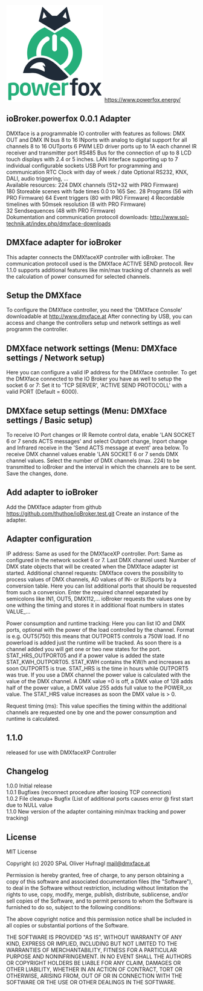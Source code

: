 ![Logo](admin/powerfox.png)
https://www.powerfox.energy/
## ioBroker.powerfox 0.0.1 Adapter
DMXface is a programmable IO controller with features as follows:
 DMX OUT and DMX IN bus
 8 to 16 INports with analog to digital support for all channels
 8 to 16 OUTports
 6 PWM LED driver ports up to 1A each channel
 IR receiver and transmitter port
 RS485 Bus for the connection of up to 8 LCD touch displays with 2.4 or 5 inches.
 LAN Interface supporting up to 7 individual configurable sockets
 USB Port for programming and communication
 RTC Clock with day of week / date
 Optional RS232, KNX, DALI, audio triggering, ...<br>
 Available resources:
224 DMX channels (512+32 with PRO Firmware)<br>
180 Storeable scenes with fade times 0.0 to 165 Sec. 
28	Programs (56 with PRO Firmware)
64	Event triggers (80 with PRO Firmware)
4	Recordable timelines with 50msek resolution (8 with PRO Firmware)<br>
32	Sendsequences (48 with PRO Firmware)<br>
Dokumentation and communication protocoll downloads: 
http://www.spl-technik.at/index.php/dmxface-downloads
 
## DMXface adapter for ioBroker
This adapter connects the DMXfaceXP controller with ioBroker.
The communication protocoll used is the DMXface ACTIVE SEND protocoll.
Rev 1.1.0 supports additional features like min/max tracking of channels as well 
the calculation of power consumed for selected channels.

## Setup the DMXface
To configure the DMXface controller, you need the 'DMXface Console' downloadable at http://www.dmxface.at
After connecting by USB, you can access and change the controllers setup und network settings as well programm the controller.

## DMXface network settings (Menu: DMXface settings / Network setup)<br>
Here you can configure a valid IP address for the DMXface controller.
To get the DMXface connected to the IO Broker you have as well to setup the socket 6 or 7:
Set it to 'TCP SERVER', 'ACTIVE SEND PROTOCOLL' with a valid PORT (Default = 6000).

## DMXface setup settings (Menu: DMXface settings / Basic setup)<br>
To receive IO Port changes or IR Remote control data, enable 'LAN SOCKET 6 or 7 sends ACTS messages' and select 
Outport change, Inport change and Infrared receive in the 'Send ACTS message at event' area below.
To receive DMX channel values enable 'LAN SOCKET 6 or 7 sends DMX channel values.
Select the number of DMX channels (max. 224) to be transmitted to ioBroker and the interval in which the channels are to be sent.
Save the changes, done.

## Add adapter to ioBroker
Add the DMXface adapter from github  https://github.com/thuthoe/ioBroker.test.git
Create an instance of the adapter.

## Adapter configuration
IP address:  Same as used for the DMXfaceXP controller.
Port: Same as configured in the network socket 6 or 7.
Last DMX channel used: Number of DMX state objects that will be created when the DMXface adapter ist started.
Additional channel requests:
DMXface covers the possibility to process values of DMX channels, AD values of IN- or BUSports by a conversion table. 
Here you can list additional ports that should be requested from such a conversion.
Enter the required channel separated by semicolons like IN1, OUT5, DMX112,...
ioBroker requests the values one by one withing the timing and stores it in additional float numbers in states VALUE_...<br>

Power consumption and runtime tracking:
Here you can list IO and DMX ports, optional with the power of the load controlled by the channel.
Format is e.g. OUT5(750) this means that OUTPORT5 controls a 750W load.
If no powerload is added just the runtime will be tracked.
As soon there is a channel added you will get one or two new states for the port.
STAT_HRS_OUTPORT05 and if a power value is added the state STAT_KWH_OUTPORT05. 
STAT_KWH contains the KW/h and increases as soon OUTPORT5 is true.
STAT_HRS is the time in hours while OUTPORT5 was true.
If you use a DMX channel the power value is calculated with the value of the DMX channel.
A DMX value =0 is off, a DMX value of 128 adds half of the power value, a DMX value 255 adds full value to the POWER_xx value.
The STAT_HRS value increases as soon the DMX value is > 0.<br>

Request timing (ms): This value specifies the timing within the additional channels are requested one by one and the
power consumption and runtime is calculated.<br>

## 1.1.0
released for use with DMXfaceXP Controller

##  Changelog
1.0.0  Initial release<br>
1.0.1  Bugfixes (reconnect procedure after loosing TCP connection)<br>
1.0.2  File cleanup+ Bugfix (List of additional ports causes error @ first start due to NULL value<br>
1.1.0  New version of the adapter containing min/max tracking and power tracking)
## License
MIT License<br>

Copyright (c) 2020 SPaL Oliver Hufnagl <mail@dmxface.at><br>

Permission is hereby granted, free of charge, to any person obtaining a copy
of this software and associated documentation files (the "Software"), to deal
in the Software without restriction, including without limitation the rights
to use, copy, modify, merge, publish, distribute, sublicense, and/or sell
copies of the Software, and to permit persons to whom the Software is
furnished to do so, subject to the following conditions:

The above copyright notice and this permission notice shall be included in all
copies or substantial portions of the Software.

THE SOFTWARE IS PROVIDED "AS IS", WITHOUT WARRANTY OF ANY KIND, EXPRESS OR
IMPLIED, INCLUDING BUT NOT LIMITED TO THE WARRANTIES OF MERCHANTABILITY,
FITNESS FOR A PARTICULAR PURPOSE AND NONINFRINGEMENT. IN NO EVENT SHALL THE
AUTHORS OR COPYRIGHT HOLDERS BE LIABLE FOR ANY CLAIM, DAMAGES OR OTHER
LIABILITY, WHETHER IN AN ACTION OF CONTRACT, TORT OR OTHERWISE, ARISING FROM,
OUT OF OR IN CONNECTION WITH THE SOFTWARE OR THE USE OR OTHER DEALINGS IN THE
SOFTWARE.